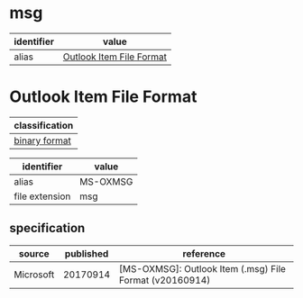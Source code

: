 # msg

| identifier    | value
| ------------- | -----
| alias         | [Outlook Item File Format](#outlook-item-file-format)

# Outlook Item File Format
| classification
| --------------
| [binary format](binary.md)

| identifier     | value
| -------------- | -----
| alias          | MS-OXMSG
| file extension | msg

## specification
| source    | published         | reference
| --------- | ----------------- | ---------
| Microsoft | 20170914          | [MS-OXMSG]: Outlook Item (.msg) File Format (v20160914)

